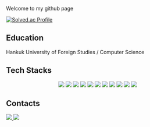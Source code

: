 Welcome to my github page<p>
  
[![Solved.ac Profile](http://mazassumnida.wtf/api/v2/generate_badge?boj=davejang98)](https://solved.ac/davejang98/)<p>


<h2>Education</h2>
<div>
  Hankuk University of Foreign Studies / Computer Science
</div>
  
<h2>Tech Stacks</h2>
<div align="center">
  <img src="https://img.shields.io/badge/JAVA-007396?style=flat-square&logo=java&logoColor=white">
  <img src="https://img.shields.io/badge/python-3776AB?style=flat-square&logo=python&logoColor=white">
  <img src="https://img.shields.io/badge/javascript-F7DF1E?style=flat-square&logo=javascript&logoColor=black">
  <img src="https://img.shields.io/badge/solidity-363636?style=flat-square&logo=solidity&logoColor=white">
  <img src="https://img.shields.io/badge/vue.js-4FC08D?style=flat-square&logo=vue.js&logoColor=white">
  <img src="https://img.shields.io/badge/node.js-339933?style=flat-square&logo=Node.js&logoColor=white">
  <img src="https://img.shields.io/badge/spring-#6DB33F?style=flat-square&logo=spring&logoColor=white">
  <img src="https://img.shields.io/badge/mysql-4479A1?style=flat-square&logo=mysql&logoColor=white">
  
  <img src="https://img.shields.io/badge/git-F05032?style=flat-square&logo=git&logoColor=white">
  <img src="https://img.shields.io/badge/sap-#0FAAFF?style=flat-square&logo=sap&logoColor=white"> 
  <img src="https://img.shields.io/badge/abap-#0FAAFF?style=flat-square&logo=abap&logoColor=white">

</div>

<h2>Contacts</h2>
<div>
   <a href="mailto:davejang98@naver.com">
      <img src="https://img.shields.io/badge/Naver-03C75A?style=flat-square&logo=Naver&logoColor=white&link=davejang98@naver.com"/>
   </a>
   <a href="mailto:davejang98@gmail.com">
      <img src="https://img.shields.io/badge/Gmail-d14836?style=flat-square&logo=Gmail&logoColor=white&link=davejang98@gmail.com"/>
   </a>
</div>
